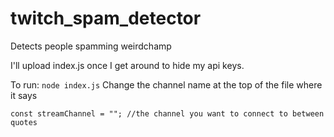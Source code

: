 # twitch_spam_detector
Detects people spamming weirdchamp

I'll upload index.js once I get around to hide my api keys.

To run: `node index.js`
Change the channel name at the top of the file where it says

`const streamChannel = ""; //the channel you want to connect to between quotes`
